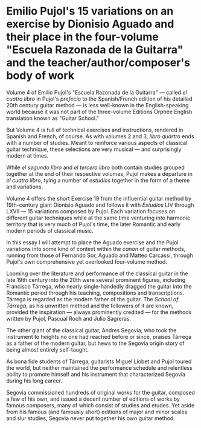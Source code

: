 # Emilio Pujol's 15 variations on an exercise by Dionisio Aguado and their place in the four-volume "Escuela Razonada de la Guitarra" and the teacher/author/composer's body of work

Volume 4 of Emilio Pujol's "Escuela Razonada de la Guitarra" — called *el cuatro libro* in Pujol's *prefecio* to the Spanish/French edition of his detailed 20th century guitar method — is less well-known in the English-speaking world because it was not part of the three-volume Editions Orphée English translation known as "Guitar School."

But Volume 4 is full of technical exercises and instructions, rendered in Spanish and French, of course. As with volumes 2 and 3, *libro quartro* ends with a number of studies. Meant to reinforce various aspects of classical guitar technique, these selections are very musical — and surprisingly modern at times.

While *el segundo libro* and *el tercero libro* both contain studies grouped together at the end of their respective volumes, Pujol makes a departure in *el cuatro libro*, tying a number of *estudios* together in the form of a theme and variations.

Volume 4 offers the short Exercise 19 from the influential guitar method by 19th-century giant Dionisio Aguado and follows it with *Estudios* LIV through LXVII — 15 variations composed by Pujol. Each variation focuses on different guitar techniques while at the same time venturing into harmonic territory that is very much of Pujol's time, the later Romantic and early modern periods of classical music.

In this essay I will attempt to place the Aguado exercise and the Pujol variations into some kind of context within the *canon* of guitar methods, running from those of Fernando Sor, Aguado and Matteo Carcassi, through Pujol's own comprehensive yet overlooked four-volume method.

Looming over the literature and performance of the classical guitar in the late 19th century into the 20th were several prominent figures, including Francisco Tárrega, who nearly single-handedly dragged the guitar into the Romantic period through his teaching, compositions and transcriptions. Tárrega is regarded as the modern father of the guitar. The *School of Tárrega*, as his unwritten method and the followers of it are known, provided the inspiration — always prominently credited — for the methods written by Pujol, Pascual Roch and Julio Sagreras.

The other giant of the classical guitar, Andres Segovia, who took the instrument to heights no one had reached before or since, praises Tárrega as a father of the modern guitar, but hews to the Segovia origin story of being almost entirely self-taught.

As bona fide students of Tárrega, guitarists Miguel Llobet and Pujol toured the world, but neither maintained the performance schedule and relentless ability to promote himself and his instrument that characterized Segovia during his long career.

Segovia commissioned hundreds of original works for the guitar, composed a few of his own, and issued a decent number of editions of works by famous composers, many of which consist of studies and etudes. Yet aside from his famous (and famously short) editions of major and minor scales and slur studies, Segovia never put together his own guitar method.
